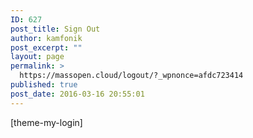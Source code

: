 ```yaml
---
ID: 627
post_title: Sign Out
author: kamfonik
post_excerpt: ""
layout: page
permalink: >
  https://massopen.cloud/logout/?_wpnonce=afdc723414
published: true
post_date: 2016-03-16 20:55:01
---
```

[theme-my-login]